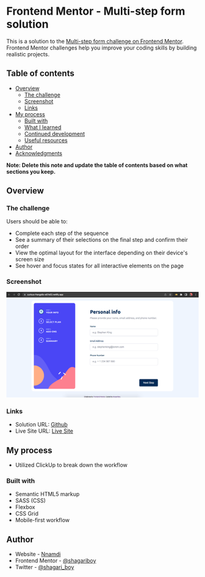 
# Frontend Mentor - Multi-step form solution

This is a solution to the [Multi-step form challenge on Frontend Mentor](https://www.frontendmentor.io/challenges/multistep-form-YVAnSdqQBJ). Frontend Mentor challenges help you improve your coding skills by building realistic projects. 

## Table of contents

- [Overview](#overview)
  - [The challenge](#the-challenge)
  - [Screenshot](#screenshot)
  - [Links](#links)
- [My process](#my-process)
  - [Built with](#built-with)
  - [What I learned](#what-i-learned)
  - [Continued development](#continued-development)
  - [Useful resources](#useful-resources)
- [Author](#author)
- [Acknowledgments](#acknowledgments)

**Note: Delete this note and update the table of contents based on what sections you keep.**

## Overview

### The challenge

Users should be able to:

- Complete each step of the sequence
- See a summary of their selections on the final step and confirm their order
- View the optimal layout for the interface depending on their device's screen size
- See hover and focus states for all interactive elements on the page

### Screenshot

![screenshot](assets/images/screenshot.png)

### Links

- Solution URL: [Github](https://github.com/shagariboy/multi-step-form-main)
- Live Site URL: [Live Site](https://curious-frangollo-e57e52.netlify.app/)

## My process

- Utilized ClickUp to break down the workflow

### Built with

- Semantic HTML5 markup
- SASS (CSS)
- Flexbox
- CSS Grid
- Mobile-first workflow



## Author

- Website - [Nnamdi](https://nd-porfolio.netlify.app/)
- Frontend Mentor - [@shagariboy](https://www.frontendmentor.io/profile/shagariboy)
- Twitter - [@shagari_boy](https://www.twitter.com/shagari_boy)

